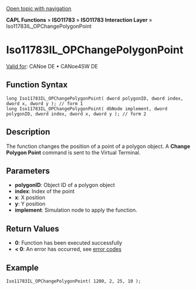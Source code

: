 [Open topic with navigation](../../../../../../CANoeDEFamily.htm#Topics/CAPLFunctions/ISO11783/ISOInteractionLayer/Functions/CAPLfunctionIso11783ILOPChangePolygonPoint.md)

**CAPL Functions** » **ISO11783** » **ISO11783 Interaction Layer** » Iso11783IL_OPChangePolygonPoint

# Iso11783IL_OPChangePolygonPoint

[Valid for](../../../../Shared/FeatureAvailability.md): CANoe DE • CANoe4SW DE

## Function Syntax

```plaintext
long Iso11783IL_OPChangePolygonPoint( dword polygonID, dword index, dword x, dword y ); // form 1
long Iso11783IL_OPChangePolygonPoint( dbNode implement, dword polygonID, dword index, dword x, dword y ); // form 2
```

## Description

The function changes the position of a point of a polygon object. A **Change Polygon Point** command is sent to the Virtual Terminal.

## Parameters

- **polygonID**: Object ID of a polygon object
- **index**: Index of the point
- **x**: X position
- **y**: Y position
- **implement**: Simulation node to apply the function.

## Return Values

- **0**: Function has been executed successfully
- **< 0**: An error has occurred, see [error codes](../../../CAPLfunctionsISOj1939ErrorCodes.md)

## Example

```plaintext
Iso11783IL_OPChangePolygonPoint( 1200, 2, 25, 10 );
```
